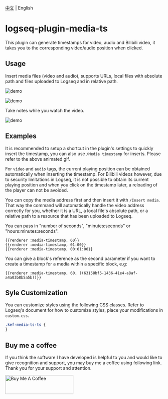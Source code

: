 [中文](README.md) | English

# logseq-plugin-media-ts

This plugin can generate timestamps for video, audio and Bilibili video, it takes you to the corresponding video/audio position when clicked.

## Usage

Insert media files (video and audio), supports URLs, local files with absolute path and files uploaded to Logseq and in relative path.

![demo](renderer.gif)

![demo](demo.gif)

Take notes while you watch the video.

![demo](right-sidebar.gif)

## Examples

It is recommended to setup a shortcut in the plugin's settings to quickly insert the timestamp, you can also use `/Media timestamp` for inserts. Please refer to the above animated gif.

For `video` and `audio` tags, the current playing position can be obtained automatically when inserting the timestamp. For Bilibili videos however, due to security limitations in Logseq, it is not possible to obtain its current playing position and when you click on the timestamp later, a reloading of the player can not be avoided.

You can copy the media address first and then insert it with `/Insert media`. That way the command will automatically handle the video address correctly for you, whether it is a URL, a local file's absolute path, or a relative path to a resource that has been uploaded to Logseq.

You can pass in "number of seconds", "minutes:seconds" or "hours:minutes:seconds".

```
{{renderer :media-timestamp, 60}}
{{renderer :media-timestamp, 01:00}}
{{renderer :media-timestamp, 00:01:00}}
```

You can give a block's reference as the second parameter if you want to create a timestamp for a media within a specific block, e.g:

```
{{renderer :media-timestamp, 60, ((63158bf5-1436-41e4-a8af-a4a03b8b5a5b))}}
```

## Syle Customization

You can customize styles using the following CSS classes. Refer to Logseq's document for how to customize styles, place your modifications in `custom.css`.

```css
.kef-media-ts-ts {
}
```

## Buy me a coffee

If you think the software I have developed is helpful to you and would like to give recognition and support, you may buy me a coffee using following link. Thank you for your support and attention.

<a href="https://www.buymeacoffee.com/sethyuan" target="_blank"><img src="https://cdn.buymeacoffee.com/buttons/v2/default-blue.png" alt="Buy Me A Coffee" style="height: 60px !important;width: 217px !important;" ></a>
